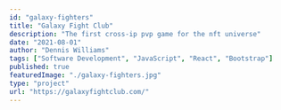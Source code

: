 ```yaml
---
id: "galaxy-fighters"
title: "Galaxy Fight Club"
description: "The first cross-ip pvp game for the nft universe"
date: "2021-08-01"
author: "Dennis Williams"
tags: ["Software Development", "JavaScript", "React", "Bootstrap"]
published: true
featuredImage: "./galaxy-fighters.jpg"
type: "project"
url: "https://galaxyfightclub.com/"
---
```


